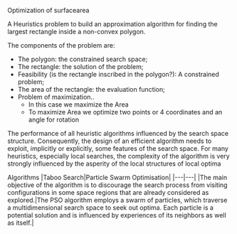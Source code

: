 Optimization of surfacearea

A Heuristics problem to build an approximation algorithm for finding the largest rectangle inside a non-convex polygon.

The components of the problem are: 
* The polygon: the constrained search space; 
* The rectangle: the solution of the problem; 
* Feasibility (is the rectangle inscribed in the polygon?): A constrained problem; 
* The area of the rectangle: the evaluation function; 
* Problem of maximization.. 
  * In this case we maximize the Area
  * To maximize Area we optimize two points or 4 coordinates and an angle for rotation


The performance of all heuristic algorithms influenced by the search space structure. Consequently, the design of an efficient algorithm needs to exploit, implicitly or explicitly, some features of the search space. For many heuristics, especially local searches, the complexity of the algorithm is very strongly influenced by the asperity of the local structures of local optima

 Algorithms
|Taboo Search|Particle Swarm Optimisation|
|---|---|
|The main objective of the algorithm is to discourage the search process from visiting configurations in some space regions that are already considered as explored.|The PSO algorithm employs a swarm of particles, which traverse a multidimensional search space to seek out optima. Each particle is a potential solution and is influenced by experiences of its neighbors as well as itself.|

 

